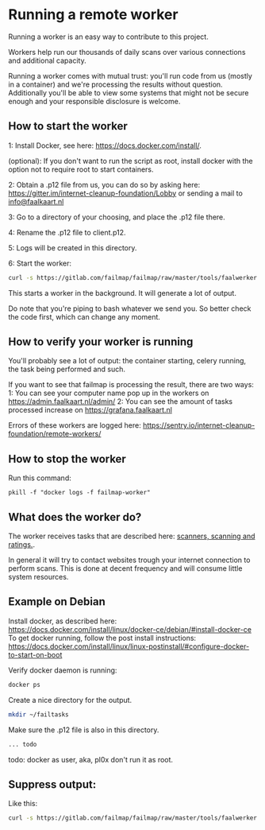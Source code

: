 # Running a remote worker
Running a worker is an easy way to contribute to this project.

Workers help run our thousands of daily scans over various connections and additional capacity.

Running a worker comes with mutual trust: you'll run code from us (mostly in a container) and we're processing the
results without question. Additionally you'll be able to view some systems that might not be secure enough and your
responsible disclosure is welcome.

## How to start the worker
1: Install Docker, see here: https://docs.docker.com/install/.

(optional): If you don't want to run the script as root, install docker with the option not to require root to start containers.

2: Obtain a .p12 file from us, you can do so by asking here: https://gitter.im/internet-cleanup-foundation/Lobby or
sending a mail to info@faalkaart.nl

3: Go to a directory of your choosing, and place the .p12 file there.

4: Rename the .p12 file to client.p12.

5: Logs will be created in this directory.

6: Start the worker:
```bash
curl -s https://gitlab.com/failmap/failmap/raw/master/tools/faalwerker.sh | /bin/bash
```

This starts a worker in the background. It will generate a lot of output.

Do note that you're piping to bash whatever we send you. So better check the code first, which can change any moment.

## How to verify your worker is running
You'll probably see a lot of output: the container starting, celery running, the task being performed and such.

If you want to see that failmap is processing the result, there are two ways:
1: You can see your computer name pop up in the workers on https://admin.faalkaart.nl/admin/
2: You can see the amount of tasks processed increase on https://grafana.faalkaart.nl

Errors of these workers are logged here:
https://sentry.io/internet-cleanup-foundation/remote-workers/

## How to stop the worker
Run this command:
```
pkill -f "docker logs -f failmap-worker"
```

## What does the worker do?
The worker receives tasks that are described here: [scanners, scanning and ratings.](scanners_scanning_and_ratings).

In general it will try to contact websites trough your internet connection to perform scans. This is done at
decent frequency and will consume little system resources.

## Example on Debian

Install docker, as described here: https://docs.docker.com/install/linux/docker-ce/debian/#install-docker-ce
To get docker running, follow the post install instructions: https://docs.docker.com/install/linux/linux-postinstall/#configure-docker-to-start-on-boot

Verify docker daemon is running:
```bash
docker ps
```

Create a nice directory for the output.
``` bash
mkdir ~/failtasks
```

Make sure the .p12 file is also in this directory.

``` bash
... todo
```

todo: docker as user, aka, pl0x don't run it as root.

## Suppress output:

Like this:
```bash
curl -s https://gitlab.com/failmap/failmap/raw/master/tools/faalwerker.sh | /bin/bash &> /dev/null
```
